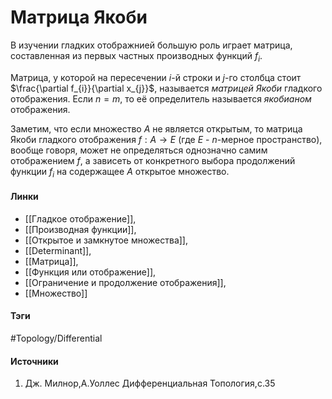 # Матрица Якоби
В изучении гладких отображнией большую роль играет матрица, составленная из первых частных производных функций $f_{i}$.

Матрица, у которой на пересечении $i$-й строки и $j$-го столбца стоит $\frac{\partial f_{i}}{\partial x_{j}}$, называется *матрицей Якоби* гладкого отображения. Если $n=m$, то её определитель называется *якобианом* отображения.

Заметим, что если множество $A$ не является открытым, то матрица Якоби гладкого отображения $f:A\rightarrow E$ (где $E$ - $n$-мерное пространство), вообще говоря, может не определяться однозначно самим отображением $f$, а зависеть от конкретного выбора продолжений функции $f_{i}$ на содержащее $A$ открытое множество.
#### Линки
- [[Гладкое отображение]],
- [[Производная функции]],
- [[Открытое и замкнутое множества]],
- [[Determinant]],
- [[Матрица]],
- [[Функция или отображение]],
- [[Ограничение и продолжение отображения]],
- [[Множество]]
#### Тэги
 #Topology/Differential 
#### Источники
1. Дж. Милнор,А.Уоллес Дифференциальная Топология,с.35